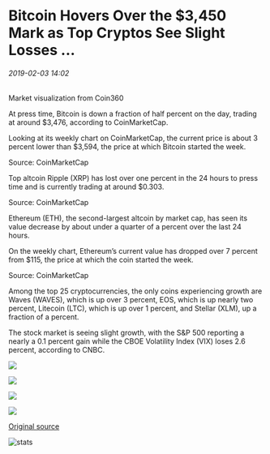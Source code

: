 # Bitcoin Hovers Over the $3,450 Mark as Top Cryptos See Slight Losses ...

###### 2019-02-03 14:02

Market visualization from Coin360

At press time, Bitcoin is down a fraction of half percent on the day, trading at around $3,476, according to CoinMarketCap.

Looking at its weekly chart on CoinMarketCap, the current price is about 3 percent lower than $3,594, the price at which Bitcoin started the week.

Source: CoinMarketCap

Top altcoin Ripple (XRP) has lost over one percent in the 24 hours to press time and is currently trading at around $0.303.

Source: CoinMarketCap

Ethereum (ETH), the second-largest altcoin by market cap, has seen its value decrease by about under a quarter of a percent over the last 24 hours.

On the weekly chart, Ethereum’s current value has dropped over 7 percent from $115, the price at which the coin started the week.

Source: CoinMarketCap

Among the top 25 cryptocurrencies, the only coins experiencing growth are Waves (WAVES), which is up over 3 percent, EOS, which is up nearly two percent, Litecoin (LTC), which is up over 1 percent, and Stellar (XLM), up a fraction of a percent.

The stock market is seeing slight growth, with the S&P 500 reporting a nearly a 0.1 percent gain while the CBOE Volatility Index (VIX) loses 2.6 percent, according to CNBC.

![](https://s3.cointelegraph.com/storage/uploads/view/f13b9d41bf20e3a73988d48cfde439fc.png)

![](https://s3.cointelegraph.com/storage/uploads/view/392a6c41e29b3a197924bc3250ee015d.png)

![](https://s3.cointelegraph.com/storage/uploads/view/217f37df785b4187e781ecd7423a0f8d.png)

![](https://s3.cointelegraph.com/storage/uploads/view/c3c0db8ca1fb18e9878a7836d6ba3c32.png)

[Original source](https://cointelegraph.com/news/bitcoin-hovers-over-the-3-450-mark-as-top-cryptos-see-slight-losses)

![stats](https://c.statcounter.com/11760860/0/a89fa40b/1/ "stats")